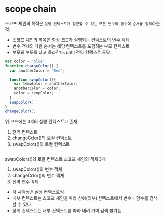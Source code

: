 # scope chain

스코프 체인의 목적은 `실행 컨텍스트가 접근할 수 있는 모든 변수와 함수에 순서를 정의`하는 것.
- 스코프 체인의 앞쪽은 항상 코드가 실행되는 컨텍스트의 변수 객체
- 변수 객체의 다음 순서는 해당 컨텍스트를 포함하는 부모 컨텍스트
- 부모의 부모를 타고 올라간다. until 전역 컨텍스트 도달

```javascript
var color = "blue";
function changeColor() {
  var anotherColor = "Red";

  function swapColor(){
    var tempColor = anotherColor;
    anotherColor = color;
    color = tempColor;
  }
  swapColor()
}
changeColor();
```
위 코드에는 3개의 실행 컨텍스트가 존재
1. 전역 컨텍스트
2. changeColor()의 로컬 컨텍스트
3. swapColors()의 로컬 컨텍스트


<img>


swapColors()의 로컬 컨텍스트 스코프 체인의 객체 3개
1. swapColors()의 변수 객체
2. changeColor()의 변수 객체
3. 전역 변수 객체

- 각 사각형은 실행 컨텍스트임
- 내부 컨텍스트는 스코프 체인을 따라 상위(외부) 컨텍스트에서 변수나 함수를 검색할 수 있다
- 상위 컨텍스트는 내부 컨텍스트를 따라 내려 가며 검색 불가능
